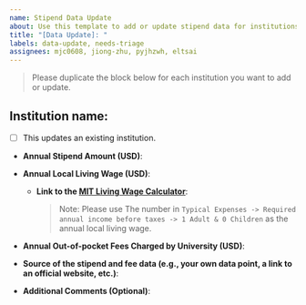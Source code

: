 ```yaml
---
name: Stipend Data Update
about: Use this template to add or update stipend data for institutions.
title: "[Data Update]: "
labels: data-update, needs-triage
assignees: mjc0608, jiong-zhu, pyjhzwh, eltsai
--- 
```


> Please duplicate the block below for each institution you want to add or update.

## Institution name: 

* [ ] This updates an existing institution. 

- **Annual Stipend Amount (USD)**: 

- **Annual Local Living Wage (USD)**:

  - **Link to the [MIT Living Wage Calculator](http://livingwage.mit.edu/)**: 

    > Note: Please use The number in `Typical Expenses -> Required annual income before taxes -> 1 Adult & 0 Children` as the annual local living wage.

- **Annual Out-of-pocket Fees Charged by University (USD)**:

- **Source of the stipend and fee data (e.g., your own data point, a link to an official website, etc.)**: 

- **Additional Comments (Optional)**: 